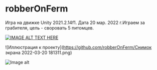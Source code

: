 # robberOnFerm
Игра на движке Unity 2021.2.14f1. Дата 20 мар. 2022 г.Играем за грабителя, цель - своровать 5 питомцев.

[![IMAGE ALT TEXT HERE](https://img.youtube.com/vi/u7w5Y0XhsQc/0.jpg)](https://www.youtube.com/watch?v=u7w5Y0XhsQc)

![Иллюстрация к проекту](https://github.com/robberOnFerm/Снимок экрана 2022-03-20 181311.png)

![Image alt](https://github.com/{username}/{repository}/raw/{branch}/{path}/image.png)
